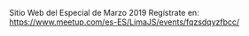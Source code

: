 Sitio Web del Especial de Marzo 2019
Regístrate en: https://www.meetup.com/es-ES/LimaJS/events/fqzsdqyzfbcc/
